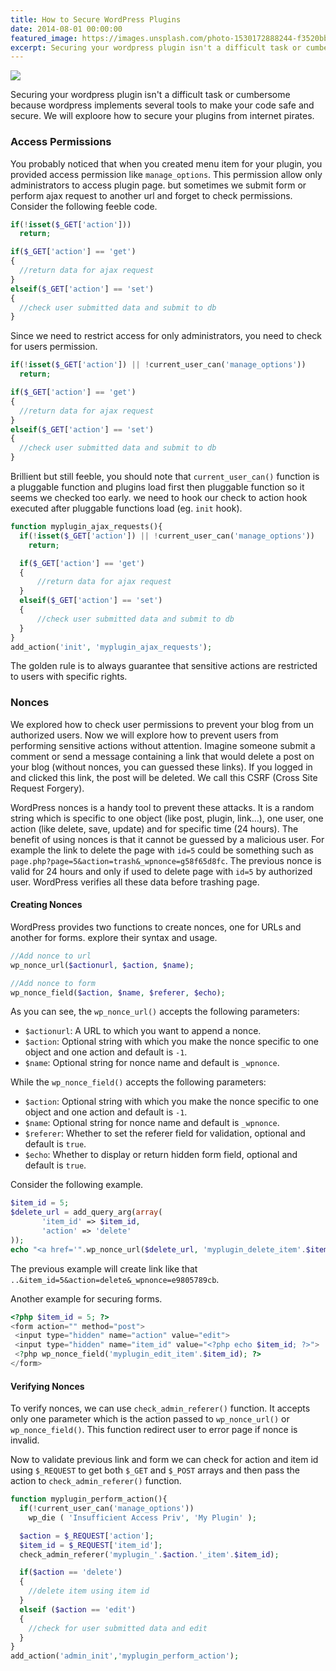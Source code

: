 ```yaml
---
title: How to Secure WordPress Plugins
date: 2014-08-01 00:00:00
featured_image: https://images.unsplash.com/photo-1530172888244-f3520bbeaa55
excerpt: Securing your wordpress plugin isn't a difficult task or cumbersome because wordpress implements several tools to make your code safe and secure. We will exploore how to secure your plugins from internet pirates.
---
```


![](https://images.unsplash.com/photo-1530172888244-f3520bbeaa55)

Securing your wordpress plugin isn't a difficult task or cumbersome because wordpress implements several tools to make your code safe and secure. We will exploore how to secure your plugins from internet pirates.

### Access Permissions

You probably noticed that when you created menu item for your plugin, you provided access permission like `manage_options`. This permission allow only administrators to access plugin page. but sometimes we submit form or perform ajax request to another url and forget to check permissions. Consider the following feeble code.

```php
if(!isset($_GET['action']))
  return;

if($_GET['action'] == 'get')
{
  //return data for ajax request
}
elseif($_GET['action'] == 'set')
{
  //check user submitted data and submit to db
}
```

Since we need to restrict access for only administrators, you need to check for users permission.

```php
if(!isset($_GET['action']) || !current_user_can('manage_options'))
  return;

if($_GET['action'] == 'get')
{
  //return data for ajax request
}
elseif($_GET['action'] == 'set')
{
  //check user submitted data and submit to db
}
```

Brillient but still feeble, you should note that `current_user_can()` function is a pluggable function and plugins load first then pluggable function so it seems we checked too early. we need to hook our check to action hook executed after pluggable functions load (eg. `init` hook).

```php
function myplugin_ajax_requests(){
  if(!isset($_GET['action']) || !current_user_can('manage_options'))
    return;

  if($_GET['action'] == 'get')
  {
      //return data for ajax request
  }
  elseif($_GET['action'] == 'set')
  {
      //check user submitted data and submit to db
  }
}
add_action('init', 'myplugin_ajax_requests');
```

The golden rule is to always guarantee that sensitive actions are restricted to users with specific rights.

### Nonces

We explored how to check user permissions to prevent your blog from un authorized users. Now we will explore how to prevent users from performing sensitive actions without attention. Imagine someone submit a comment or send a message containing a link that would delete a post on your blog (without nonces, you can guessed these links). If you logged in and clicked this link, the post will be deleted. We call this CSRF (Cross Site Request Forgery).

WordPress nonces is a handy tool to prevent these attacks. It is a random string which is specific to one object (like post, plugin, link...), one user, one action (like delete, save, update) and for specific time (24 hours). The benefit of using nonces is that it cannot be guessed by a malicious user. For example the link to delete the page with `id=5` could be something such as `page.php?page=5&action=trash&_wpnonce=g58f65d8fc`. The previous nonce is valid for 24 hours and only if used to delete page with `id=5` by authorized user. WordPress verifies all these data before trashing page.

#### Creating Nonces

WordPress provides two functions to create nonces, one for URLs and another for forms. explore their syntax and usage.

```php
//Add nonce to url
wp_nonce_url($actionurl, $action, $name);
```

```php
//Add nonce to form
wp_nonce_field($action, $name, $referer, $echo);
```

As you can see, the `wp_nonce_url()` accepts the following parameters:

- `$actionurl`: A URL to which you want to append a nonce.</li>
- `$action`: Optional string with which you make the nonce specific to one object and one action and default is `-1`.</li>
- `$name`: Optional string for nonce name and default is `_wpnonce`.</li>

While the `wp_nonce_field()` accepts the following parameters:

- `$action`: Optional string with which you make the nonce specific to one object and one action and default is `-1`.</li>
- `$name`: Optional string for nonce name and default is `_wpnonce`.</li>
- `$referer`: Whether to set the referer field for validation, optional and default is `true`.</li>
- `$echo`: Whether to display or return hidden form field, optional and default is `true`.</li>

Consider the following example.

```php
$item_id = 5;
$delete_url = add_query_arg(array(
       'item_id' => $item_id,
       'action' => 'delete'
));
echo "<a href='".wp_nonce_url($delete_url, 'myplugin_delete_item'.$item_id)."'>Item Five </a>";
```

The previous example will create link like that `..&item_id=5&action=delete&_wpnonce=e9805789cb`.

Another example for securing forms.

```php
<?php $item_id = 5; ?>
<form action="" method="post">
 <input type="hidden" name="action" value="edit">
 <input type="hidden" name="item_id" value="<?php echo $item_id; ?>">
 <?php wp_nonce_field('myplugin_edit_item'.$item_id); ?>
</form>
```

#### Verifying Nonces

To verify nonces, we can use `check_admin_referer()` function. It accepts only one parameter which is the action passed to `wp_nonce_url()` or `wp_nonce_field()`. This function redirect user to error page if nonce is invalid.

Now to validate previous link and form we can check for action and item id using `$_REQUEST` to get both `$_GET` and `$_POST` arrays and then pass the action to `check_admin_referer()` function.

```php
function myplugin_perform_action(){
  if(!current_user_can('manage_options'))
    wp_die ( 'Insufficient Access Priv', 'My Plugin' );

  $action = $_REQUEST['action'];
  $item_id = $_REQUEST['item_id'];
  check_admin_referer('myplugin_'.$action.'_item'.$item_id);

  if($action == 'delete')
  {
    //delete item using item id
  }
  elseif ($action == 'edit')
  {
    //check for user submitted data and edit
  }
}
add_action('admin_init','myplugin_perform_action');
```